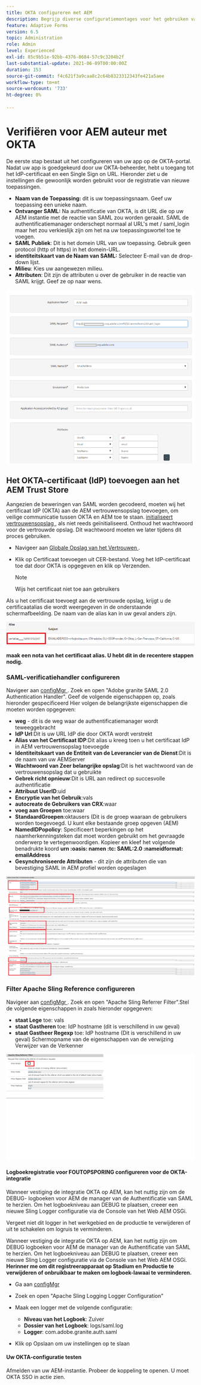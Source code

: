 ```yaml
---
title: OKTA configureren met AEM
description: Begrijp diverse configuratiemontages voor het gebruiken van enig teken-binnen gebruikend okta
feature: Adaptive Forms
version: 6.5
topic: Administration
role: Admin
level: Experienced
exl-id: 85c9b51e-92bb-4376-8684-57c9c3204b2f
last-substantial-update: 2021-06-09T00:00:00Z
duration: 153
source-git-commit: f4c621f3a9caa8c2c64b8323312343fe421a5aee
workflow-type: tm+mt
source-wordcount: '733'
ht-degree: 0%

---
```


# Verifiëren voor AEM auteur met OKTA

De eerste stap bestaat uit het configureren van uw app op de OKTA-portal. Nadat uw app is goedgekeurd door uw OKTA-beheerder, hebt u toegang tot het IdP-certificaat en een Single Sign on URL. Hieronder ziet u de instellingen die gewoonlijk worden gebruikt voor de registratie van nieuwe toepassingen.

* **Naam van de Toepassing:** dit is uw toepassingsnaam. Geef uw toepassing een unieke naam.
* **Ontvanger SAML:** Na authentificatie van OKTA, is dit URL die op uw AEM instantie met de reactie van SAML zou worden geraakt. SAML de authentificatiemanager onderschept normaal al URL&#39;s met / saml_login maar het zou verkieslijk zijn om het na uw toepassingswortel toe te voegen.
* **SAML Publiek**: Dit is het domein URL van uw toepassing. Gebruik geen protocol (http of https) in het domein-URL.
* **identiteitskaart van de Naam van SAML:** Selecteer E-mail van de drop-down lijst.
* **Milieu**: Kies uw aangewezen milieu.
* **Attributen**: Dit zijn de attributen u over de gebruiker in de reactie van SAML krijgt. Geef ze op naar wens.


![ okta-application ](assets/okta-app-settings-blurred.PNG)


## Het OKTA-certificaat (IdP) toevoegen aan het AEM Trust Store

Aangezien de beweringen van SAML worden gecodeerd, moeten wij het certificaat IdP (OKTA) aan de AEM vertrouwensopslag toevoegen, om veilige communicatie tussen OKTA en AEM toe te staan.
[ initialiseert vertrouwensopslag ](http://localhost:4502/libs/granite/security/content/truststore.html), als niet reeds geïnitialiseerd.
Onthoud het wachtwoord voor de vertrouwde opslag. Dit wachtwoord moeten we later tijdens dit proces gebruiken.

* Navigeer aan [ Globale Opslag van het Vertrouwen ](http://localhost:4502/libs/granite/security/content/truststore.html).
* Klik op Certificaat toevoegen uit CER-bestand. Voeg het IdP-certificaat toe dat door OKTA is opgegeven en klik op Verzenden.

  >[!NOTE]
  >
  >Wijs het certificaat niet toe aan gebruikers

Als u het certificaat toevoegt aan de vertrouwde opslag, krijgt u de certificaatalias die wordt weergegeven in de onderstaande schermafbeelding. De naam van de alias kan in uw geval anders zijn.

![ certificaat-alias ](assets/cert-alias.PNG)

**maak een nota van het certificaat alias. U hebt dit in de recentere stappen nodig.**

### SAML-verificatiehandler configureren

Navigeer aan [ configMgr ](http://localhost:4502/system/console/configMgr).
Zoek en open &quot;Adobe granite SAML 2.0 Authentication Handler&quot;.
Geef de volgende eigenschappen op, zoals hieronder gespecificeerd
Hier volgen de belangrijkste eigenschappen die moeten worden opgegeven:

* **weg** - dit is de weg waar de authentificatiemanager wordt teweeggebracht
* **IdP Url**:Dit is uw URL IdP die door OKTA wordt verstrekt
* **Alias van het Certificaat IDP**:Dit alias u kreeg toen u het certificaat IdP in AEM vertrouwensopslag toevoegde
* **Identiteitskaart van de Entiteit van de Leverancier van de Dienst**:Dit is de naam van uw AEMServer
* **Wachtwoord van Zeer belangrijke opslag**:Dit is het wachtwoord van de vertrouwensopslag dat u gebruikte
* **Gebrek richt opnieuw**:Dit is URL aan redirect op succesvolle authentificatie
* **Attribuut UserID**:uid
* **Encryptie van het Gebruik**:vals
* **autocreate de Gebruikers van CRX**:waar
* **voeg aan Groepen** toe:waar
* **StandaardGroepen**:oktausers (Dit is de groep waaraan de gebruikers worden toegevoegd. U kunt elke bestaande groep opgeven (AEM)
* **NamedIDPopolicy**: Specificeert beperkingen op het naamherkenningsteken dat moet worden gebruikt om het gevraagde onderwerp te vertegenwoordigen. Kopieer en kleef het volgende benadrukte koord **urn :oasis: namen :tc: SAML:2.0 :nameidformat: emailAddress**
* **Gesynchroniseerde Attributen** - dit zijn de attributen die van bevestiging SAML in AEM profiel worden opgeslagen

![ voorbeeld-authentificatie-manager ](assets/saml-authentication-settings-blurred.PNG)

### Filter Apache Sling Reference configureren

Navigeer aan [ configMgr ](http://localhost:4502/system/console/configMgr).
Zoek en open &quot;Apache Sling Referrer Filter&quot;.Stel de volgende eigenschappen in zoals hieronder opgegeven:

* **staat Lege** toe: vals
* **staat Gastheren** toe: IdP hostname (dit is verschillend in uw geval)
* **staat Gastheer Regexp** toe: IdP hostname (Dit is verschillend in uw geval)
Schermopname van de eigenschappen van de verwijzing Verwijzer van de Verkenner

![ verwijzing-filter ](assets/okta-referrer.png)

#### Logboekregistratie voor FOUTOPSPORING configureren voor de OKTA-integratie

Wanneer vestiging de integratie OKTA op AEM, kan het nuttig zijn om de DEBUG- logboeken voor AEM de manager van de Authentificatie van SAML te herzien. Om het logboekniveau aan DEBUG te plaatsen, creeer een nieuwe Sling Logger configuratie via de Console van het Web AEM OSGi.

Vergeet niet dit logger in het werkgebied en de productie te verwijderen of uit te schakelen om logruis te verminderen.

Wanneer vestiging de integratie OKTA op AEM, kan het nuttig zijn om DEBUG logboeken voor AEM de manager van de Authentificatie van SAML te herzien. Om het logboekniveau aan DEBUG te plaatsen, creeer een nieuwe Sling Logger configuratie via de Console van het Web AEM OSGi.
**Herinner me om dit registreerapparaat op Stadium en Productie te verwijderen of onbruikbaar te maken om logboek-lawaai te verminderen.**
* Ga aan [ configMgr ](http://localhost:4502/system/console/configMgr)

* Zoek en open &quot;Apache Sling Logging Logger Configuration&quot;
* Maak een logger met de volgende configuratie:
   * **Niveau van het Logboek**: Zuiver
   * **Dossier van het Logboek**: logs/saml.log
   * **Logger**: com.adobe.granite.auth.saml
* Klik op Opslaan om uw instellingen op te slaan

#### Uw OKTA-configuratie testen

Afmelden van uw AEM-instantie. Probeer de koppeling te openen. U moet OKTA SSO in actie zien.
